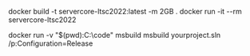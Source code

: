 docker build -t servercore-ltsc2022:latest -m 2GB .
docker run -it --rm servercore-ltsc2022

docker run -v "$(pwd):C:\code" msbuild msbuild yourproject.sln /p:Configuration=Release

